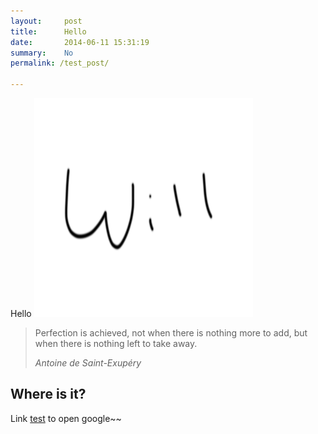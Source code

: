 ```yaml
---
layout:     post
title:      Hello
date:       2014-06-11 15:31:19
summary:    No
permalink: /test_post/

---
```


Hello
  <img src="/images/me.png" width="350" height="350" />
<blockquote>
  <p>
    Perfection is achieved, not when there is nothing more to add, but when there is nothing left to take away.
  </p>
  <footer><cite title="Antoine de Saint-Exupéry">Antoine de Saint-Exupéry</cite></footer>
</blockquote>

## Where is it?

Link [test](https://google.com) to open google~~

